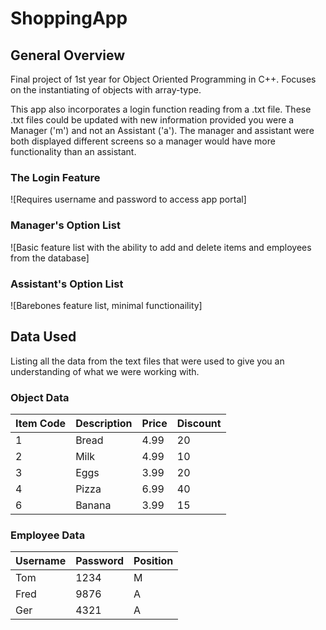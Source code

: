 # ShoppingApp

## General Overview
Final project of 1st year for Object Oriented Programming in C++. Focuses on the instantiating of objects with array-type.

This app also incorporates a login function reading from a .txt file. These .txt files could be updated with new information
provided you were a Manager ('m') and not an Assistant ('a'). The manager and assistant were both displayed different screens
so a manager would have more functionality than an assistant.

### The Login Feature
![Requires username and password to access app portal]

### Manager's Option List
![Basic feature list with the ability to add and delete items and employees from the database]

### Assistant's Option List
![Barebones feature list, minimal functionaility]

## Data Used
Listing all the data from the text files that were used to give you an understanding of what we were working with.

### Object Data
| Item Code | Description | Price | Discount |
|-----------|-------------|-------|----------|
| 1	        |  Bread	    | 4.99	|  20	     |
| 2	        |  Milk	      | 4.99	|  10	     |
| 3	        |  Eggs	      | 3.99	|  20	     |
| 4	        |  Pizza	    | 6.99	|  40	     |
| 6	        |  Banana	    | 3.99	|  15	     |


### Employee Data
| Username | Password | Position | 
|----------|----------|----------|
|Tom	     |1234	    |M	       |
|Fred	     |9876	    |A	       |
|Ger	     |4321	    |A	       |
